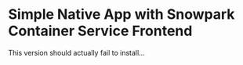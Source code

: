 # Simple Native App with Snowpark Container Service Frontend
This version should actually fail to install...